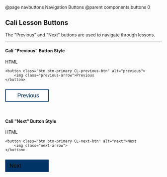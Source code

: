 @page navbuttons Navigation Buttons
@parent components.buttons 0

## Cali Lesson Buttons

The "Previous" and "Next" buttons are used to navigate through lessons.

---

#### Cali "Previous" Button Style

HTML
```
<button class="btn btn-primary CL-previous-btn" alt="previous">
	<img class="previous-arrow">Previous
</button>
```

<style type="text/css">
	.btn {
	    display: inline-block;
	    padding: 6px 12px;
	    font-weight: 400;
	    line-height: 1.42857143;
	    white-space: nowrap;
	    vertical-align: middle;
	    -ms-touch-action: manipulation;
	    touch-action: manipulation;
	    cursor: pointer;
	    -webkit-user-select: none;
	    -moz-user-select: none;
	    -ms-user-select: none;
	    user-select: none;
	}
	.CLButtonRules {
	  -webkit-border-radius: 0px;
	  -moz-border-radius: 0px;
	  -o-border-radius: 0px;
	  -ms-border-radius: 0px;
	  border-radius: 0px;
	  font-size: 18px;
	  text-align: left;
	  width: 140px;
	  height: 40px;
	  margin: 10px 5px 0px 0px;
	}
	.CLButtonPreviousRules {
	  color: #003366 !important;
	  background: #f0f3f6 !important;
	}
	.CLPreviousActions {
	  -webkit-border-radius: 0px;
	  -moz-border-radius: 0px;
	  -o-border-radius: 0px;
	  -ms-border-radius: 0px;
	  border-radius: 0px;
	  font-size: 18px;
	  text-align: left;
	  width: 140px;
	  height: 40px;
	  margin: 10px 5px 0px 0px;
	  color: #003366 !important;
	  background: #f0f3f6 !important;
	}
	.CLNextActions {
	  -webkit-border-radius: 0px;
	  -moz-border-radius: 0px;
	  -o-border-radius: 0px;
	  -ms-border-radius: 0px;
	  border-radius: 0px;
	  font-size: 18px;
	  text-align: left;
	  width: 140px;
	  height: 40px;
	  margin: 10px 5px 0px 0px;
	  background: #004080 !important;
	  border: 2px solid #004080 !important;
	}
	.CLButtonArrowRules {
	  height: 30px;
	  width: 30px;
	  margin-top: -3px;
	}
	.CL-next-btn {
	  -webkit-border-radius: 0px;
	  -moz-border-radius: 0px;
	  -o-border-radius: 0px;
	  -ms-border-radius: 0px;
	  border-radius: 0px;
	  font-size: 18px;
	  text-align: left;
	  width: 140px;
	  height: 40px;
	  margin: 10px 5px 0px 0px;
	  background: #003366;
	  border: 2px solid #003366;
	}
	.CL-next-btn:hover,
	.CL-next-btn:focus {
	  -webkit-border-radius: 0px;
	  -moz-border-radius: 0px;
	  -o-border-radius: 0px;
	  -ms-border-radius: 0px;
	  border-radius: 0px;
	  font-size: 18px;
	  text-align: left;
	  width: 140px;
	  height: 40px;
	  margin: 10px 5px 0px 0px;
	  background: #004080 !important;
	  border: 2px solid #004080 !important;
	  outline: none !important;
	  box-shadow: none !important;
	}
	.CL-next-btn:active {
	  -webkit-border-radius: 0px;
	  -moz-border-radius: 0px;
	  -o-border-radius: 0px;
	  -ms-border-radius: 0px;
	  border-radius: 0px;
	  font-size: 18px;
	  text-align: left;
	  width: 140px;
	  height: 40px;
	  margin: 10px 5px 0px 0px;
	  background: #004080 !important;
	  border: 2px solid #004080 !important;
	  outline: none !important;
	  box-shadow: none !important;
	  opacity: 0.95;
	}
	.CL-previous-btn {
	  -webkit-border-radius: 0px;
	  -moz-border-radius: 0px;
	  -o-border-radius: 0px;
	  -ms-border-radius: 0px;
	  border-radius: 0px;
	  font-size: 18px;
	  text-align: left;
	  width: 140px;
	  height: 40px;
	  margin: 10px 5px 0px 0px;
	  color: #003366;
	  background: #ffffff;
	  border: 2px solid #003366;
	}
	.CL-previous-btn:hover,
	.CL-previous-btn:focus {
	  -webkit-border-radius: 0px;
	  -moz-border-radius: 0px;
	  -o-border-radius: 0px;
	  -ms-border-radius: 0px;
	  border-radius: 0px;
	  font-size: 18px;
	  text-align: left;
	  width: 140px;
	  height: 40px;
	  margin: 10px 5px 0px 0px;
	  color: #003366 !important;
	  background: #f0f3f6 !important;
	  outline: none !important;
	  box-shadow: none !important;
	}
	.CL-previous-btn:active {
	  -webkit-border-radius: 0px;
	  -moz-border-radius: 0px;
	  -o-border-radius: 0px;
	  -ms-border-radius: 0px;
	  border-radius: 0px;
	  font-size: 18px;
	  text-align: left;
	  width: 140px;
	  height: 40px;
	  margin: 10px 5px 0px 0px;
	  color: #003366 !important;
	  background: #f0f3f6 !important;
	  opacity: 0.85;
	}
	.next-arrow {
	  background: url(https://image.ibb.co/n7VyUH/arrow_next.png);
	  float: right;
	  height: 30px;
	  width: 30px;
	  margin-top: -3px;
	  margin-right: -5px;
	}
	.previous-arrow {
	  background: url(https://image.ibb.co/mVgSOc/arrow_previous.png);
	  float: left;
	  height: 30px;
	  width: 30px;
	  margin-top: -3px;
	  margin-right: 5px;
	  margin-left: -10px;
	}
</style>

<button class="btn btn-primary CL-previous-btn" alt="previous">
	<span class="previous-arrow"></span>Previous
</button><br/><br/><br/>

#### Cali "Next" Button Style

HTML
```
<button class="btn btn-primary CL-next-btn" alt="next">Next
	<img class="next-arrow">
</button>
```

<button class="btn btn-primary CL-next-btn" alt="next">Next
	<span class="next-arrow"></span>
</button>  
